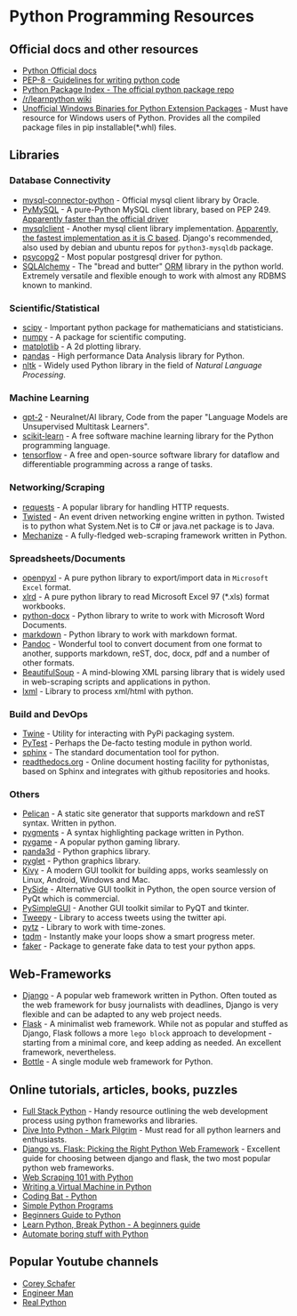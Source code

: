 # Python Programming Resources

## Official docs and other resources
- [Python Official docs](https://docs.python.org/)
- [PEP-8 - Guidelines for writing python code](https://www.python.org/dev/peps/pep-0008)
- [Python Package Index - The official python package repo](https://pypi.python.org/)
- [/r/learnpython wiki](https://www.reddit.com/r/learnpython/wiki/index#wiki_practice_python)
- [Unofficial Windows Binaries for Python Extension Packages](www.lfd.uci.edu/~gohlke/pythonlibs/) - Must have resource for Windows users of Python. Provides all the compiled package files in pip installable(*.whl) files.

## Libraries

### Database Connectivity
- [mysql-connector-python](mysql-connector-python) - Official mysql client library by Oracle.
- [PyMySQL](https://pypi.org/project/PyMySQL/) - A pure-Python MySQL client library, based on PEP 249. [Apparently faster than the official driver](https://stackoverflow.com/a/25724855/849365)
- [mysqlclient](https://pypi.org/project/mysqlclient/) - Another mysql client library implementation.  [Apparently, the fastest implementation as it is C based](https://stackoverflow.com/a/25724855/849365). Django's recommended, also used by debian and ubuntu repos for `python3-mysqldb` package.
- [psycopg2](https://pypi.org/project/psycopg2/) - Most popular postgresql driver for python.
- [SQLAlchemy](http://www.sqlalchemy.org/) - The "bread and butter" [ORM](https://en.wikipedia.org/wiki/Object-relational_mapping) library in the python world. Extremely versatile and flexible enough to work with almost any RDBMS known to mankind.

### Scientific/Statistical
- [scipy](https://docs.scipy.org) - Important python package for mathematicians and statisticians.
- [numpy](http://www.numpy.org/) - A package for scientific computing.
- [matplotlib](http://matplotlib.org/) - A 2d plotting library.
- [pandas](http://pandas.pydata.org/) - High performance Data Analysis library for Python.
- [nltk](http://www.nltk.org/) - Widely used Python library in the field of *Natural Language Processing*.

### Machine Learning
- [gpt-2](https://github.com/openai/gpt-2) - Neuralnet/AI library, Code from the paper "Language Models are Unsupervised Multitask Learners".
- [scikit-learn](https://scikit-learn.org/) - A free software machine learning library for the Python programming language.
- [tensorflow](https://www.tensorflow.org/) - A free and open-source software library for dataflow and differentiable programming across a range of tasks.

### Networking/Scraping
- [requests](http://docs.python-requests.org/en/latest/) - A popular library for handling HTTP requests.
- [Twisted](https://twistedmatrix.com/) - An event driven networking engine written in python. Twisted is to python what System.Net is to C# or java.net package is to Java.
- [Mechanize](https://pypi.python.org/pypi/mechanize/) - A fully-fledged web-scraping framework written in Python.

### Spreadsheets/Documents
- [openpyxl](https://openpyxl.readthedocs.io) - A pure python library to export/import data in `Microsoft Excel` format.
- [xlrd](https://blogs.harvard.edu/rprasad/2014/06/16/reading-excel-with-python-xlrd/) - A pure python library to read Microsoft Excel 97 (*.xls) format workbooks.
- [python-docx](https://python-docx.readthedocs.io) - Python library to write to work with Microsoft Word Documents.
- [markdown](https://pypi.org/project/Markdown/) - Python library to work with markdown format.
- [Pandoc](https://pandoc.org) - Wonderful tool to convert document from one format to another, supports markdown, reST, doc, docx, pdf and a number of other formats.
- [BeautifulSoup](http://www.crummy.com/software/BeautifulSoup/) - A mind-blowing XML parsing library that is widely used in web-scraping scripts and applications in python.
- [lxml](https://lxml.de) - Library to process xml/html with python.

### Build and DevOps
- [Twine](https://github.com/pypa/twine/) - Utility for interacting with PyPi packaging system.
- [PyTest](https://github.com/pytest-dev/pytest) - Perhaps the De-facto testing module in python world.
- [sphinx](https://www.sphinx-doc.org/en/master/usage/quickstart.html) - The standard documentation tool for python.
- [readthedocs.org](https://readthedocs.org) - Online document hosting facility for pythonistas, based on Sphinx and integrates with github repositories and hooks.

### Others
- [Pelican](https://github.com/getpelican/pelican) - A static site generator that supports markdown and reST syntax. Written in python.
- [pygments](https://pypi.org/project/Pygments/) - A syntax highlighting package written in Python.
- [pygame](http://pygame.org/) - A popular python gaming library.
- [panda3d](https://www.panda3d.org/) - Python graphics library.
- [pyglet](http://www.pyglet.org/) - Python graphics library.
- [Kivy](https://en.wikipedia.org/wiki/Kivy) - A modern GUI toolkit for building apps, works seamlessly on Linux, Android, Windows and Mac.
- [PySide](https://en.wikipedia.org/wiki/PySide) - Alternative GUI toolkit in Python, the open source version of PyQt which is commercial.
- [PySimpleGUI](https://pysimplegui.readthedocs.io/) - Another GUI toolkit similar to PyQT and tkinter.
- [Tweepy](http://tweepy.readthedocs.io/) - Library to access tweets using the twitter api.
- [pytz](https://pypi.org/project/pytz/) - Library to work with time-zones.
- [tqdm](https://github.com/tqdm/tqdm) - Instantly make your loops show a smart progress meter.
- [faker](https://github.com/joke2k/faker) - Package to generate fake data to test your python apps.

## Web-Frameworks
- [Django](https://www.djangoproject.com/) - A popular web framework written in Python. Often touted as the web framework for busy journalists with deadlines, Django is very flexible and can be adapted to any web project needs.
- [Flask](http://flask.pocoo.org) - A minimalist web framework. While not as popular and stuffed as Django, Flask follows a more `lego block` approach to development - starting from a minimal core, and keep adding as needed. An excellent framework, nevertheless.
- [Bottle](http://bottlepy.org/) - A single module web framework for Python.

## Online tutorials, articles, books, puzzles
- [Full Stack Python](https://fullstackpython.com) - Handy resource outlining the web development process using python frameworks and libraries.
- [Dive Into Python - Mark Pilgrim](https://linux.die.net/diveintopython/html/toc/index.html) - Must read for all python learners and enthusiasts.
- [Django vs. Flask: Picking the Right Python Web Framework](https://www.tivix.com/blog/django-vs-flask-picking-the-right-python-framework) - Excellent guide for choosing between django and flask, the two most popular python web frameworks.
- [Web Scraping 101 with Python](http://www.gregreda.com/2013/03/03/web-scraping-101-with-python/)
- [Writing a Virtual Machine in Python](http://pythonguy.wordpress.com/2008/04/17/writing-a-virtual-machine-in-python/)
- [Coding Bat - Python](http://codingbat.com/python)
- [Simple Python Programs](https://wiki.python.org/moin/SimplePrograms)
- [Beginners Guide to Python](https://wiki.python.org/moin/BeginnersGuide)
- [Learn Python, Break Python - A beginners guide](http://learnpythonbreakpython.com/)
- [Automate boring stuff with Python](http://automatetheboringstuff.com/)

## Popular Youtube channels

- [Corey Schafer](https://www.youtube.com/channel/UCCezIgC97PvUuR4_gbFUs5g)
- [Engineer Man](https://www.youtube.com/channel/UCrUL8K81R4VBzm-KOYwrcxQ)
- [Real Python](https://www.youtube.com/channel/UCI0vQvr9aFn27yR6Ej6n5UA)
